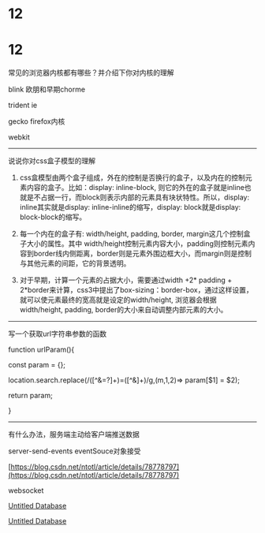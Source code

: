 # 12

# 12

常见的浏览器内核都有哪些？并介绍下你对内核的理解

blink 欧朋和早期chorme

trident ie

gecko firefox内核

webkit

---

说说你对css盒子模型的理解

1. css盒模型由两个盒子组成，外在的控制是否换行的盒子，以及内在的控制元素内容的盒子。比如：display: inline-block, 则它的外在的盒子就是inline也就是不占据一行，而block则表示内部的元素具有块状特性。所以，display: inline其实就是display: inline-inline的缩写，display: block就是display: block-block的缩写。

2. 每一个内在的盒子有: width/height, padding, border, margin这几个控制盒子大小的属性。其中 width/height控制元素内容大小，padding则控制元素内容到border线内侧距离，border则是元素外围边框大小，而margin则是控制与其他元素的间距，它的背景透明。

3. 对于早期，计算一个元素的占据大小，需要通过width +2* padding + 2*border来计算，css3中提出了box-sizing：border-box，通过这样设置，就可以使元素最终的宽高就是设定的width/height, 浏览器会根据width/height, padding, border的大小来自动调整内部元素的大小。

---

写一个获取url字符串参数的函数

function urlParam(){

const param = {};

location.search.replace(/([^&=?]+)=([^&]+)/g,(m,$1,$2)=> param[$1] = $2);

return param;

}

---

有什么办法，服务端主动给客户端推送数据

server-send-events eventSouce对象接受

[https://blog.csdn.net/ntotl/article/details/78778797](https://blog.csdn.net/ntotl/article/details/78778797)

websocket

[Untitled Database](12%20d7096cc2d0394eccabfbb812fdc5a858/Untitled%20Database%203ebca6c7290345b59382b9e7ed4e8afa.csv)

[Untitled Database](12%20d7096cc2d0394eccabfbb812fdc5a858/Untitled%20Database%202acab64151104024a2138baf3a97d1b3.csv)